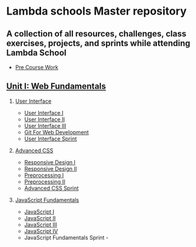 ﻿# Lambda schools Master repository
## A collection of all resources, challenges, class exercises, projects, and sprints while attending Lambda School

* [Pre Course Work](./precourse-work/precourse-work.js)
## [Unit I: Web Fundamentals](./web-fundamentals)
1. [User Interface](./web-fundamentals/user-interface)
    * [User Interface I](./web-fundamentals/user-interface/user-interface-i)
    * [User Interface II](./web-fundamentals/user-interface/user-interface-ii)
    * [User Interface III](./web-fundamentals/user-interface/user-interface-iii)
    * [Git For Web Development](./web-fundamentals/user-interface/git-for-web-dev)
    * [User Interface Sprint](./web-fundamentals/user-interface/sprint)

2. [Advanced CSS](./web-fundamentals/advanced-css)
    * [Responsive Design I](./web-fundamentals/advanced-css/responsive-design-i)
    * [Responsive Design II](./web-fundamentals/advanced-css/responsive-design-ii)
    * [Preprocessing I](./web-fundamentals/advanced-css/preprocessing-i)
    * [Preprocessing II](./web-fundamentals/advanced-css/preprocessing-ii)
    * [Advanced CSS Sprint](./web-fundamentals/advanced-css/sprint)

3. [JavaScript Fundamentals](./web-fundamentals/javascript-fundamentals)
    * [JavaScript I](./web-fundamentals/javascript-fundamentals/javascript-i)
    * [JavaScript II](./web-fundamentals/javascript-fundamentals/javascript-ii)
    * [JavaScript III](./web-fundamentals/javascript-fundamentals/javascript-iii)
    * [JavaScript IV](./web-fundamentals/javascript-fundamentals/javascript-iv)
    * JavaScript Fundamentals Sprint - 
